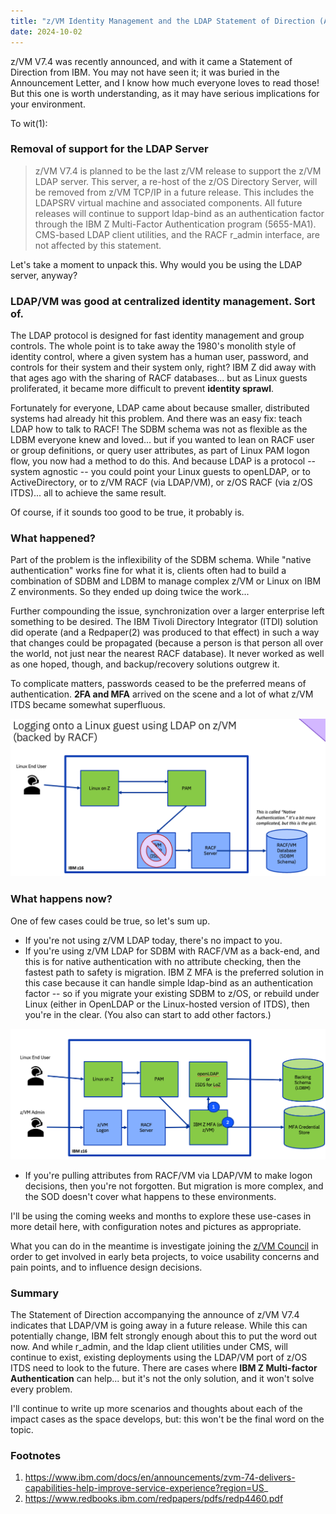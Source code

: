 ```yaml
---
title: "z/VM Identity Management and the LDAP Statement of Direction (An Intro)"
date: 2024-10-02
---
```


z/VM V7.4 was recently announced, and with it came a Statement of Direction from IBM. You may not have seen it; it was buried in the Announcement Letter, and I know 
how much everyone loves to read those! But this one is worth understanding, as it may have serious implications for your environment.

To wit(1):


### Removal of support for the LDAP Server

> z/VM V7.4 is planned to be the last z/VM release to support the z/VM LDAP server. This server,
> a re-host of the z/OS Directory Server, will be removed from z/VM TCP/IP in a future release.
> This includes the LDAPSRV virtual machine and associated components. All future releases will
> continue to support ldap-bind as an authentication factor through the IBM Z Multi-Factor
> Authentication program (5655-MA1). CMS-based LDAP client utilities, and the RACF r_admin
> interface, are not affected by this statement.

Let's take a moment to unpack this.  Why would you be using the LDAP server, anyway?


### LDAP/VM was good at centralized identity management. Sort of.
The LDAP protocol is designed for fast identity management and group controls.  The whole point is to take away the 1980's monolith style
of identity control, where a given system has a human user, password, and controls for their system and their system only, right?
IBM Z did away with that ages ago with the sharing of RACF databases... but as Linux guests proliferated, it became more difficult
to prevent **identity sprawl**.

Fortunately for everyone, LDAP came about because smaller, distributed systems had already hit this problem.  And there was an easy
fix: teach LDAP how to talk to RACF!  The SDBM schema was not as flexible as the LDBM everyone knew and loved... but if you wanted
to lean on RACF user or group definitions, or query user attributes, as part of Linux PAM logon flow, you now had a method to do
this.  And because LDAP is a protocol -- system agnostic -- you could point your Linux guests to openLDAP, or to ActiveDirectory,
or to z/VM RACF (via LDAP/VM), or z/OS RACF (via z/OS ITDS)... all to achieve the same result.

Of course, if it sounds too good to be true, it probably is.


### What happened?
Part of the problem is the inflexibility of the SDBM schema. While "native authentication" works fine for what it is, clients
often had to build a combination of SDBM and LDBM to manage complex z/VM or Linux on IBM Z environments.  So they
ended up doing twice the work...

Further compounding the issue, synchronization over a larger enterprise left something to be desired.  The IBM Tivoli Directory
Integrator (ITDI) solution did operate (and a Redpaper(2) was produced to that effect) in such a way that changes could be
propagated (because a person is that person all over the world, not just near the nearest RACF database).  It never worked
as well as one hoped, though, and backup/recovery solutions outgrew it.

To complicate matters, passwords ceased to be the preferred means of authentication. **2FA and MFA** arrived on the scene
and a lot of what z/VM ITDS became somewhat superfluous.

![Use of LDAP and RACFVM in Prior Days](ldap01-01.png)


### What happens now?
One of few cases could be true, so let's sum up.

* If you're not using z/VM LDAP today, there's no impact to you.
* If you're using z/VM LDAP for SDBM with RACF/VM as a back-end, and this is for native authentication with no attribute checking, then the fastest path to safety is migration. IBM Z MFA is the preferred solution in this case because it can handle simple ldap-bind as an authentication factor -- so if you migrate your existing SDBM to z/OS, or rebuild under Linux (either in OpenLDAP or the Linux-hosted version of ITDS), then you're in the clear.  (You also can start to add other factors.)

![Logging onto zVM or Linux with MFA](ldap01-02.png)

* If you're pulling attributes from RACF/VM via LDAP/VM to make logon decisions, then you're not forgotten. But migration is more complex, and the SOD doesn't cover what happens to these environments.

I'll be using the coming weeks and months to explore these use-cases in more detail here, with configuration notes and pictures as appropriate. 

What you can do in the meantime is investigate joining the [z/VM Council](https://community.ibm.com/community/user/ibmz-and-linuxone/groups/private?CommunityKey=6bce2cb7-f803-4232-822f-04c913ac0e13)
in order to get involved in early beta projects, to voice usability concerns and pain points, and to influence design decisions.  


### Summary
The Statement of Direction accompanying the announce of z/VM V7.4 indicates that LDAP/VM is going away in a future release.  While this can potentially change, IBM felt strongly enough about this to put the word out now.  And while r_admin, and the ldap client utilities under CMS, will continue to exist, existing deployments using the LDAP/VM port of z/OS ITDS need
to look to the future.  There are cases where **IBM Z Multi-factor Authentication** can help... but it's not the only solution, and it won't solve every problem. 

I'll continue to write up more scenarios and thoughts about each of the impact cases as the space develops, but: this won't be the final word on the topic.



### Footnotes
1. https://www.ibm.com/docs/en/announcements/zvm-74-delivers-capabilities-help-improve-service-experience?region=US_
2. https://www.redbooks.ibm.com/redpapers/pdfs/redp4460.pdf
